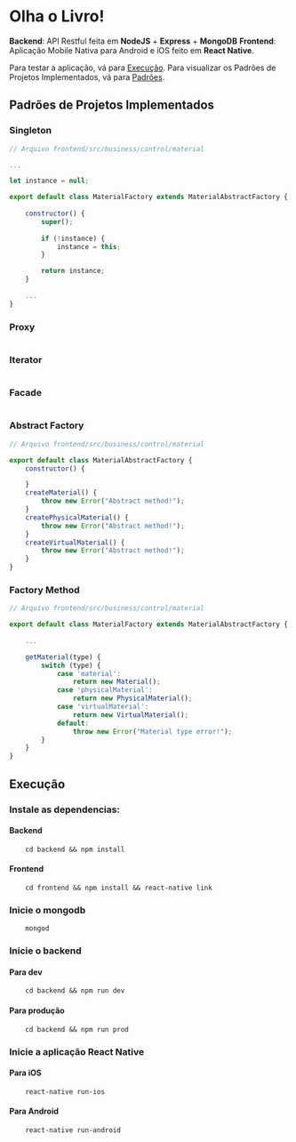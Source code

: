 # Olha o Livro!
__Backend__: API Restful feita em **NodeJS** + **Express** + **MongoDB**
__Frontend__: Aplicação Mobile Nativa para Android e iOS feito em **React Native**.

Para testar a aplicação, vá para [Execução](#execução).
Para visualizar os Padrões de Projetos Implementados, vá para [Padrões](#padrões-de-projetos-implementados).
## Padrões de Projetos Implementados

### Singleton
```js
// Arquivo frontend/src/business/control/material

...

let instance = null;

export default class MaterialFactory extends MaterialAbstractFactory {
    
    constructor() { 
        super();
        
        if (!instance) {
            instance = this;
        }

        return instance;
    }
    
    ...
}

```

### Proxy
```js

```

### Iterator
```js

```

### Facade
```js

```

### Abstract Factory
```js
// Arquivo frontend/src/business/control/material

export default class MaterialAbstractFactory {
    constructor() { 

    }
    createMaterial() {
        throw new Error("Abstract method!");
    }
    createPhysicalMaterial() {
        throw new Error("Abstract method!");
    }
    createVirtualMaterial() {
        throw new Error("Abstract method!");
    }
}

```

### Factory Method
```js
// Arquivo frontend/src/business/control/material

export default class MaterialFactory extends MaterialAbstractFactory {
    
    ...

    getMaterial(type) {
        switch (type) {
            case 'material':
                return new Material();
            case 'physicalMaterial':
                return new PhysicalMaterial();
            case 'virtualMaterial':
                return new VirtualMaterial();
            default:
                throw new Error("Material type error!");
        }
    }
}

```




## Execução
### Instale as dependencias:
#### Backend
```console
    cd backend && npm install
```
#### Frontend
```console
    cd frontend && npm install && react-native link
```

### Inicie o mongodb

```console
    mongod
```

### Inicie o backend
#### Para dev

```console
    cd backend && npm run dev
```
#### Para produção

```console
    cd backend && npm run prod
```

### Inicie a aplicação React Native
#### Para iOS
```console
    react-native run-ios
```

#### Para Android
```console
    react-native run-android
```